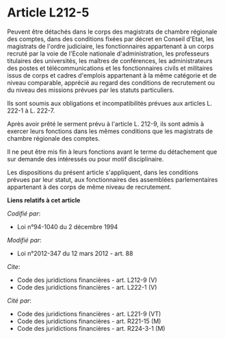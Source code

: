 # Article L212-5

Peuvent être détachés dans le corps des magistrats de chambre régionale des comptes, dans des conditions fixées par décret en
Conseil d'Etat, les magistrats de l'ordre judiciaire, les fonctionnaires appartenant à un corps recruté par la voie de
l'Ecole nationale d'administration, les professeurs titulaires des universités, les maîtres de conférences, les
administrateurs des postes et télécommunications et les fonctionnaires civils et militaires issus de corps et cadres
d'emplois appartenant à la même catégorie et de niveau comparable, apprécié au regard des conditions de recrutement ou du
niveau des missions prévues par les statuts particuliers. 

Ils sont soumis aux obligations et incompatibilités prévues aux articles L. 222-1 à L. 222-7. 

Après avoir prêté le serment prévu à l'article L. 212-9, ils sont admis à exercer leurs fonctions dans les mêmes conditions
que les magistrats de chambre régionale des comptes. 

Il ne peut être mis fin à leurs fonctions avant le terme du détachement que sur demande des intéressés ou pour motif
disciplinaire. 

Les dispositions du présent article s'appliquent, dans les conditions prévues par leur statut, aux fonctionnaires des
assemblées parlementaires appartenant à des corps de même niveau de recrutement.

**Liens relatifs à cet article**

_Codifié par_:

  - Loi n°94-1040 du 2 décembre 1994

_Modifié par_:

  - Loi n°2012-347 du 12 mars 2012 - art. 88

_Cite_:

  - Code des juridictions financières - art. L212-9 (V)
  - Code des juridictions financières - art. L222-1 (V)

_Cité par_:

  - Code des juridictions financières - art. L221-9 (VT)
  - Code des juridictions financières - art. R221-15 (M)
  - Code des juridictions financières - art. R224-3-1 (M)

